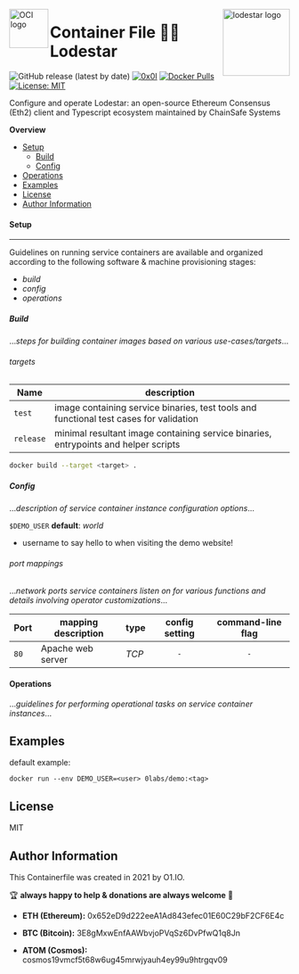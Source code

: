 <p><img src="https://avatars1.githubusercontent.com/u/12563465?s=200&v=4" alt="OCI logo" title="oci" align="left" height="70" /></p>
<p><img src="https://chainsafe.github.io/lodestar/assets/lodestar_icon_300.png" alt="lodestar logo" title="Lodestar" align="right" height="120" /></p>

Container File :star2:🔗 Lodestar
=========
![GitHub release (latest by date)](https://img.shields.io/github/v/release/0x0I/container-file-lodestar?color=yellow)
[![0x0I](https://circleci.com/gh/0x0I/container-file-lodestar.svg?style=svg)](https://circleci.com/gh/0x0I/container-file-lodestar)
[![Docker Pulls](https://img.shields.io/docker/pulls/0labs/lodestar?style=flat)](https://hub.docker.com/repository/docker/0labs/lodestar)
[![License: MIT](https://img.shields.io/badge/License-MIT-blueviolet.svg)](https://opensource.org/licenses/MIT)

Configure and operate Lodestar: an open-source Ethereum Consensus (Eth2) client and Typescript ecosystem maintained by ChainSafe Systems

**Overview**
  - [Setup](#setup)
    - [Build](#build)
    - [Config](#config)
  - [Operations](#operations)
  - [Examples](#examples)
  - [License](#license)
  - [Author Information](#author-information)

#### Setup
--------------
Guidelines on running service containers are available and organized according to the following software & machine provisioning stages:
* _build_
* _config_
* _operations_

##### Build

...*steps for building container images based on various use-cases/targets*...

###### targets

| Name  | description |
| ------------- | ------------- |
| `test`    | image containing service binaries, test tools and functional test cases for validation |
| `release` | minimal resultant image containing service binaries, entrypoints and helper scripts |

```bash
docker build --target <target> .
```

##### Config

...*description of service container instance configuration options*...

`$DEMO_USER` **default**: *world*

* username to say hello to when visiting the demo website!

###### port mappings

...*network ports service containers listen on for various functions and details involving operator customizations*...

| Port  | mapping description | type | config setting | command-line flag |
| ------------- | ------------- | ------------- | :-------------: | :-------------: |
| `80`    | Apache web server | *TCP*  | `-` | `-` |

#### Operations

...*guidelines for performing operational tasks on service container instances*...

Examples
----------------
default example:
```
docker run --env DEMO_USER=<user> 0labs/demo:<tag>
```

License
-------

MIT

Author Information
------------------

This Containerfile was created in 2021 by O1.IO.

🏆 **always happy to help & donations are always welcome** 💸

* **ETH (Ethereum):** 0x652eD9d222eeA1Ad843efec01E60C29bF2CF6E4c

* **BTC (Bitcoin):** 3E8gMxwEnfAAWbvjoPVqSz6DvPfwQ1q8Jn

* **ATOM (Cosmos):** cosmos19vmcf5t68w6ug45mrwjyauh4ey99u9htrgqv09
